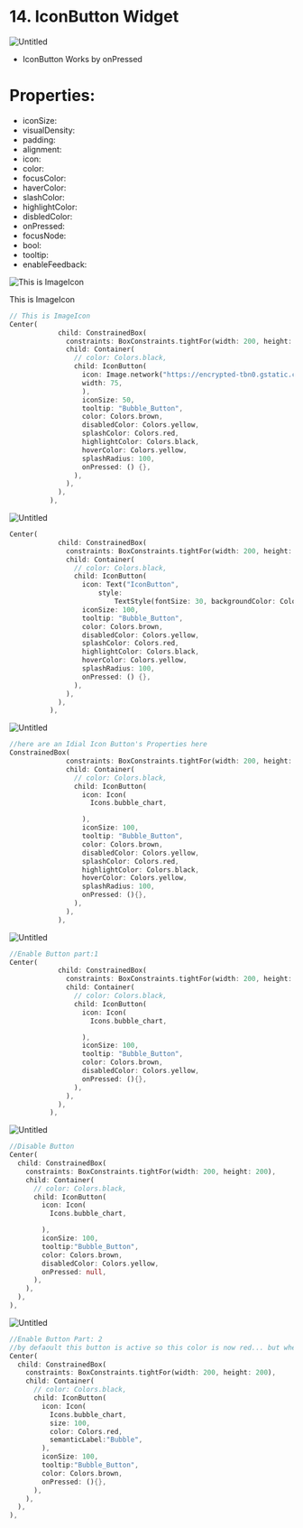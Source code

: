 # 14. IconButton Widget

![Untitled](14%20IconButton%20Widget%2069bcae492b874ae89f52fa215a98f671/Untitled.png)

- IconButton Works by onPressed

# Properties:

- iconSize:
- visualDensity:
- padding:
- alignment:
- icon:
- color:
- focusColor:
- haverColor:
- slashColor:
- highlightColor:
- disbledColor:
- onPressed:
- focusNode:
- bool:
- tooltip:
- enableFeedback:

![This is ImageIcon](14%20IconButton%20Widget%2069bcae492b874ae89f52fa215a98f671/Untitled%201.png)

This is ImageIcon

```dart
// This is ImageIcon
Center(
            child: ConstrainedBox(
              constraints: BoxConstraints.tightFor(width: 200, height: 200),
              child: Container(
                // color: Colors.black,
                child: IconButton(
                  icon: Image.network("https://encrypted-tbn0.gstatic.com/images?q=tbn:ANd9GcRNYrCFYQDxJRiF36fln63FvATSDXqi1kuLpzrbmOq_zw&s",
                  width: 75,
                  ),
                  iconSize: 50,
                  tooltip: "Bubble_Button",
                  color: Colors.brown,
                  disabledColor: Colors.yellow,
                  splashColor: Colors.red,
                  highlightColor: Colors.black,
                  hoverColor: Colors.yellow,
                  splashRadius: 100,
                  onPressed: () {},
                ),
              ),
            ),
          ),
```

![Untitled](14%20IconButton%20Widget%2069bcae492b874ae89f52fa215a98f671/Untitled%202.png)

```dart
Center(
            child: ConstrainedBox(
              constraints: BoxConstraints.tightFor(width: 200, height: 200),
              child: Container(
                // color: Colors.black,
                child: IconButton(
                  icon: Text("IconButton",
                      style:
                          TextStyle(fontSize: 30, backgroundColor: Colors.red)),
                  iconSize: 100,
                  tooltip: "Bubble_Button",
                  color: Colors.brown,
                  disabledColor: Colors.yellow,
                  splashColor: Colors.red,
                  highlightColor: Colors.black,
                  hoverColor: Colors.yellow,
                  splashRadius: 100,
                  onPressed: () {},
                ),
              ),
            ),
          ),
```

![Untitled](14%20IconButton%20Widget%2069bcae492b874ae89f52fa215a98f671/Untitled%203.png)

```dart
//here are an Idial Icon Button's Properties here
ConstrainedBox(
              constraints: BoxConstraints.tightFor(width: 200, height: 200),
              child: Container(
                // color: Colors.black,
                child: IconButton(
                  icon: Icon(
                    Icons.bubble_chart,

                  ),
                  iconSize: 100,
                  tooltip: "Bubble_Button",
                  color: Colors.brown,
                  disabledColor: Colors.yellow,
                  splashColor: Colors.red,
                  highlightColor: Colors.black,
                  hoverColor: Colors.yellow,
                  splashRadius: 100,
                  onPressed: (){},
                ),
              ),
            ),
```

![Untitled](14%20IconButton%20Widget%2069bcae492b874ae89f52fa215a98f671/Untitled%204.png)

```dart
//Enable Button part:1
Center(
            child: ConstrainedBox(
              constraints: BoxConstraints.tightFor(width: 200, height: 200),
              child: Container(
                // color: Colors.black,
                child: IconButton(
                  icon: Icon(
                    Icons.bubble_chart,

                  ),
                  iconSize: 100,
                  tooltip: "Bubble_Button",
                  color: Colors.brown,
                  disabledColor: Colors.yellow,
                  onPressed: (){},
                ),
              ),
            ),
          ),
```

![Untitled](14%20IconButton%20Widget%2069bcae492b874ae89f52fa215a98f671/Untitled%205.png)

```dart
//Disable Button
Center(
  child: ConstrainedBox(
    constraints: BoxConstraints.tightFor(width: 200, height: 200),
    child: Container(
      // color: Colors.black,
      child: IconButton(
        icon: Icon(
          Icons.bubble_chart,

        ),
        iconSize: 100,
        tooltip:"Bubble_Button",
        color: Colors.brown,
        disabledColor: Colors.yellow,
        onPressed: null,
      ),
    ),
  ),
),
```

![Untitled](14%20IconButton%20Widget%2069bcae492b874ae89f52fa215a98f671/Untitled%206.png)

```dart
//Enable Button Part: 2
//by defaoult this button is active so this color is now red... but when we will pass "NULL" to onPressed : Null, then It will be disable.
Center(
  child: ConstrainedBox(
    constraints: BoxConstraints.tightFor(width: 200, height: 200),
    child: Container(
      // color: Colors.black,
      child: IconButton(
        icon: Icon(
          Icons.bubble_chart,
          size: 100,
          color: Colors.red,
          semanticLabel:"Bubble",
        ),
        iconSize: 100,
        tooltip:"Bubble_Button",
        color: Colors.brown,
        onPressed: (){},
      ),
    ),
  ),
),
```